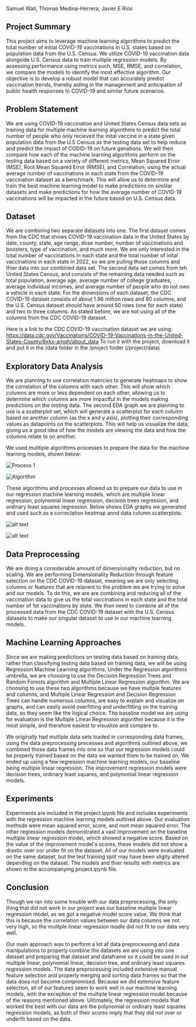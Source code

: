**<All Authors>** 
Samuel Wait,
Thomas Medina-Herrera,
Javier E Rios

## Project Summary

This project aims to leverage machine learning algorithms to predict the total number of initial COVID-19 vaccinations in U.S. states based on population data from the U.S. Census. We utilize COVID-19 vaccination data alongside U.S. Census data to train multiple regression models. By assessing performance using metrics such, MSE, RMSE, and correlation, we compare the models to identify the most effective algorithm. Our objective is to develop a robust model that can accurately predict vaccination trends, thereby aiding in the management and anticipation of public health responses to COVID-19 and similar future scenarios.

## Problem Statement 
We are using COVID-19 vaccination and United States Census data sets as training data for multiple machine learning algorithms to predict the total number of people who only recieved the inital vaccine in a state given population data from the U.S Census as the testing data set to help reduce and predict the impact of CODID-19 on future genations. We will then compare how each of the machine learning algorithms perform on the testing data based on a variety of different metrics, Mean Squared Error (MSE), Root Mean Squared Error (RMSE), and Correlation, using the actual average number of vaccinations in each state from the COVID-19 vaccination dataset as a benchmark. This will allow us to determine and train the best machine learning model to make predictions on simlilar datasets and make predictions for how the average number of COVID-19 vaccinations will be impacted in the future based on U.S. Census data.

## Dataset 

We are combining two separate datasets into one. The first dataset comes from the CDC that shows COVID-19 vaccination data in the United States by date, county, state, age range, dose number, number of vaccinations and boosters, type of vaccination, and much more. We are only interested in the total number of vaccinations in each state and the total number of inital vaccinations in each state in 2022, so we are pulling those columns and thier data into our combined data set. The second data set comes from teh United States Census, and consists of the remaining data needed such as total population, average age, average number of college graduates, average individual incomes, and average number of people who do not own a vehicle in each state. For the dimensions of each dataset, the CDC COVID-19 dataset consists of about 1.96 million rows and 80 columns, and the U.S. Census dataset should have around 50 rows (one for each state) and two to three columns. As stated before, we are not using all of the columns from the CDC COVID-19 dataset.

Here is a link to the CDC COVID-19 vaccination dataset we are using: https://data.cdc.gov/Vaccinations/COVID-19-Vaccinations-in-the-United-States-County/8xkx-amqh/about_data
To run it with the project, download it and put it in the /data folder in the /project folder (/project/data)

## Exploratory Data Analysis 

We are planning to use correlation matricies to generate heatmaps to show the correlation of the columns with each other. This will show which columns are more or less dependent on each other, allowing us to determine which columns are more impactful in the models making predictions on the testing data. The second EDA graph we are planning to use is a scatterplot set, which will generate a scatterplot for each column based on another column (as the x and y axis), plotting their corresponding values as datapoints on the scatterplots. This will help us visualize the data, giving us a good idea of how the models are viewing the data and how the columns relate to on another.

We used mulitiple algorithms processes to prepare the data for the machine learning models, shown below:

![Process 1](image.png)

![Algorithm](image-1.png)

These algorithms and processes allowed us to prepare our data to use in our regression machine learning models, which are multiple linear regression, polynomial linear regression, decision trees regression, and ordinary least squares regression. Below shows EDA graphs we generated and used such as a correclation heatmap annd data column scatterplots:

![alt text](image-2.png)

![alt text](image-3.png)

## Data Preprocessing 

We are doing a considerable amount of dimensionality reduction, but no scaling. We are performing Dimensionality Reduction through feature selection on the CDC COVID-19 dataset, meaning we are only selecting columns or features that are relavent to the problem we are trying to solve and our models. To do this, we are are combining and reducing all of the vaccination data to give us the total vaccinations in each state and the total number of 1st vaccinations by state. We then need to combine all of the processed data from the CDC COVID-19 dataset with the U.S. Census datasets to make our singular dataset to use in our machine learning models.

## Machine Learning Approaches

Since we are making predictions on testing data based on training data, rather than classifying testing data based on training data, we will be using Regression Machine Learning algorithms. Under the Regression algorithms umbrella, we are choosing to use the Decision Regression Trees and Random Forests algorithm and Multiple Linear Regression algorithm. We are choosing to use these two algorithms because we have multple features and columns, and Multiple Linear Regression and Decision Regression Trees can handle numerous columns, are easy to explain and visualize on graphs, and can easily avoid overfitting and underfitting on the training data, so they seem like the logical choice. The baseline model we are using for evaluation is the Multiple Linear Regression algorithm because it is the most simple, and therefore easiest to visualize and compare to.

We originally had multiple data sets loaded in corresponding data frames, using the data preprocessing processes and algorithms outlined above, we combined those data frames into one so that our regression models could be properly trained based on the data we wanted them to be trained on. We ended up using a few regression machine learning models, our baseline being multiple linear regression. The improvement regression models were decision trees, ordinary least squares, and polynomial linear regression models. 

## Experiments 

Experiments are included in the project.ipynb file and includes experiments with the regression machine learning models outlined above. Our evaluation methods were mean squared error, score, and root mean squared error. The other regression models demonstrated a vast improvement on the baseline multiple linear regression model, which showed a negative score. Based on the value of the improvement model's scores, these models did not show a drastic over oor under fit on the dataset. All of our models were evaluated on the same dataset, but the test training split may have been sligtly altered depending on the dataset. The models and thier results with metrics are shown in the accompanying project.ipynb file. 

## Conclusion

Though we ran into some trouble with our data preprocessing, the only thing that did not work in our project was our baseline multiple linear regression model, as we got a negative model score value. We think that this is because the correlation values between our data columns we not very high, so the mulitple linear regression modle did not fit to our data very well.

Our main approach was to perform a lot af data preprocessing and data manipulations to properly combine the datasets we are using into one dataset and preparing that dataset and dataframe so it could be used in out multiple linear, polynomial linear, decision tree, and ordinary least squares regression models. The data preprocessing included extensive manual feature selection and properly merging and sorting data frames so that the data does not become compromised. Because we did extensive feature selection, all of our features seem to work well in our machine learning models, with the exception of the multiple linear regression model because of the reasons mentioned above. Ulitimately, the regression models that worked the best with our data are the polynomial or ordinary least squares regression models, as both of their scores imply that they did not over or underfit based on the data.
